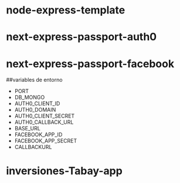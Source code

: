 ﻿# node-express-template
# next-express-passport-auth0
# next-express-passport-facebook

##variables de entorno
* PORT
* DB_MONGO
* AUTH0_CLIENT_ID
* AUTH0_DOMAIN
* AUTH0_CLIENT_SECRET
* AUTH0_CALLBACK_URL
* BASE_URL
* FACEBOOK_APP_ID
* FACEBOOK_APP_SECRET
* CALLBACKURL

# inversiones-Tabay-app

